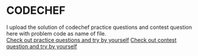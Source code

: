 # CODECHEF

I upload the solution of codechef practice questions and contest question here with problem code as name of file. <br>
[Check out practice questions and try by yourself](https://www.codechef.com/practice-old)
[Check out contest question and try by yourself](https://www.codechef.com/contests)
